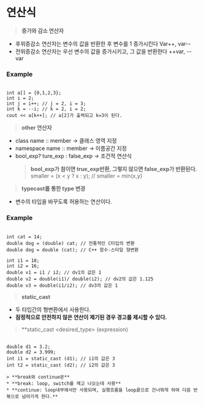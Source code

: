 연산식
=========================

> **증가와 감소 연산자**
* 후위증감소 연산자는 변수의 값을 반환한 후 변수를 1 증가시킨다 Var++, var--
* 전위증감소 연산자는 우선 변수의 값을 증가시키고, 그 값을 반환한다 ++var, --var

### Example
<pre> <code>
int a[] = {0,1,2,3};
int i = 2;
int j = i++; // j = 2, i = 3;
int k = --i; // k = 2, i = 2;
cout << a[k++]; // a[2]가 출력되고 k=3이 된다.
</code></pre>

> **other 연산자**
* class name :: member -> 클래스 영역 지정
* namespace name :: member -> 이름공간 지정
* bool_exp? ture_exp : false_exp -> 조건적 연산식
  > **bool_exp가 참이면 true_exp반환, 그렇지 않으면 false_exp가 반환된다.**</br>
  smaller = (x < y ? x : y); // smaller = min(x,y) 

> **typecast를 통한 type 변경**
* 변수의 타입을 바꾸도록 허용하는 연산이다.
### Example
<pre> <code>
int cat = 14; 
double dog = (double) cat; // 전통적인 C타입의 변환
double dog = double (cat); // C++ 함수-스타일 형변환

int i1 = 18;
int i2 = 16;
double v1 = i1 / i2; // dv1의 값은 1
double v2 = double(i1)/ double(i2); // dv2의 값은 1.125
double v3 = double(i1/i2); // dv3의 값은 1
</code></pre>

> **static_cast**
* 두 타입간의 형변환에서 사용한다.
* **잠정적으로 안전하지 않은 연산이 제기된 경우 경고를 제시할 수 있다.**
 > **static_cast <desired_type> (expression)
<pre> <code>
double d1 = 3.2;
double d2 = 3.999;
int i1 = static_cast<int> (d1); // i1의 값은 3
int t2 = static_cast<int> (d2); // i2의 값은 3

> **break와 continue문**
* **break: loop, switch를 깨고 나오는데 사용**
* **continue: loop내부에서만 사용되며, 실행흐름을 loop끝으로 건너뛰게 하여 다음 반복으로 넘어가게 한다.**

